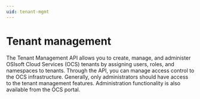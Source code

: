 ```yaml
---
uid: tenant-mgmt
---
```


# Tenant management

The Tenant Management API allows you to create, manage, and administer OSIsoft Cloud Services (OCS) tenants by assigning users, roles, and namespaces to tenants. Through the API, you can manage access control to the OCS infrastructure. Generally, only administrators should have access to the tenant management features. Administration functionality is also available from the OCS portal.

